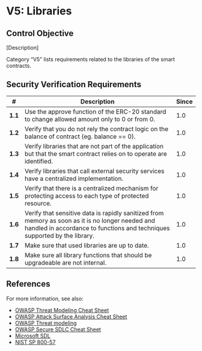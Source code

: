 # V5: Libraries

## Control Objective

[Description]

Category “V5” lists requirements related to the libraries of the smart contracts.

## Security Verification Requirements

| # | Description | Since |
| --- | --- | --- |
| **1.1** | Use the approve function of the ERC-20 standard to change allowed amount only to 0 or from 0. | 1.0 |
| **1.2** | Verify that you do not rely the contract logic on the balance of contract (eg. balance == 0). | 1.0 |
| **1.3** | Verify libraries that are not part of the application but that the smart contract relies on to operate are identified. | 1.0 |
| **1.4** | Verify libraries that call external security services have a centralized implementation. | 1.0 |
| **1.5** | Verify that there is a centralized mechanism for protecting access to each type of protected resource. | 1.0 |
| **1.6** | Verify that sensitive data is rapidly sanitized from memory as soon as it is no longer needed and handled in accordance to functions and techniques supported by the library. | 1.0 |
| **1.7** | Make sure that used libraries are up to date. |1.0 |
| **1.8** | Make sure all library functions that should be upgradeable are not internal. |1.0 |


## References

For more information, see also:

* [OWASP Threat Modeling Cheat Sheet](https://www.owasp.org/index.php/Threat_Modeling_Cheat_Sheet)
* [OWASP Attack Surface Analysis Cheat Sheet](https://www.owasp.org/index.php/Attack_Surface_Analysis_Cheat_Sheet)
* [OWASP Threat modeling](https://www.owasp.org/index.php/Application_Threat_Modeling)
* [OWASP Secure SDLC Cheat Sheet](https://www.owasp.org/index.php/Secure_SDLC_Cheat_Sheet)
* [Microsoft SDL](https://www.microsoft.com/en-us/sdl/)
* [NIST SP 800-57](https://csrc.nist.gov/publications/detail/sp/800-57-part-1/rev-4/final)